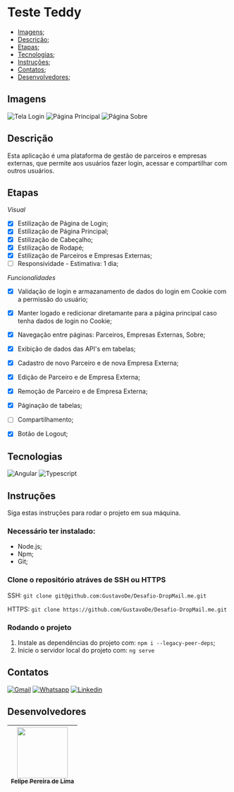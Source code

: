 # Teste Teddy

- [Imagens](#imagens);
- [Descrição](#descrição);
- [Etapas](#etapas);
- [Tecnologias](#tecnologias);
- [Instruções](#instruções);
- [Contatos](#contatos);
- [Desenvolvedores](#desenvolvedores);

## Imagens

![Tela Login](https://github.com/LipePLima/teste-teddy/assets/102830741/0d51456c-7a7f-4859-8d84-59b37205afde)
![Página Principal](https://github.com/LipePLima/teste-teddy/assets/102830741/5bdbae0e-9d8b-40fb-a3f8-6462d78e9709)
![Página Sobre](https://github.com/LipePLima/teste-teddy/assets/102830741/3432b9c4-e518-46b4-b5fc-5b86984540e9)

## Descrição 

Esta aplicação é uma plataforma de gestão de parceiros e empresas externas, que permite aos usuários fazer login, acessar e compartilhar com outros usuários. 

## Etapas

*Visual*

  - [x] Estilização de Página de Login;
  - [x] Estilização de Página Principal;
  - [x] Estilização de Cabeçalho;
  - [x] Estilização de Rodapé;
  - [x] Estilização de Parceiros e Empresas Externas;
  - [ ] Responsividade - Estimativa: 1 dia;

*Funcionalidades*

  - [x] Validação de login e armazanamento de dados do login em Cookie com a permissão do usuário;
  - [x] Manter logado e redicionar diretamante para a página principal caso tenha dados de login no Cookie; 
  - [x] Navegação entre páginas: Parceiros, Empresas Externas, Sobre; 
  - [x] Exibição de dados das API's em tabelas; 
  - [x] Cadastro de novo Parceiro e de nova Empresa Externa;
  - [x] Edição de Parceiro e de Empresa Externa;
  - [x] Remoção de Parceiro e de Empresa Externa;
  - [x] Páginação de tabelas;
  - [ ] Compartilhamento;
  - [x] Botão de Logout;    


## Tecnologias

![Angular](https://img.shields.io/badge/Angular-DD0031?style=for-the-badge&logo=angular&logoColor=white)
![Typescript](https://img.shields.io/badge/TypeScript-007ACC?style=for-the-badge&logo=typescript&logoColor=white)

## Instruções

  Siga estas instruções para rodar o projeto em sua máquina.

  ### Necessário ter instalado:

  - Node.js;
  - Npm;
  - Git;

  ### Clone o repositório atráves de SSH ou HTTPS

  SSH: `git clone git@github.com:GustavoDe/Desafio-DropMail.me.git`

  HTTPS: `git clone https://github.com/GustavoDe/Desafio-DropMail.me.git`

  ### Rodando o projeto
  
  1. Instale as dependências do projeto com: `npm i --legacy-peer-deps`;
  2. Inicie o servidor local do projeto com: `ng serve`

## Contatos

<a href="mailto:felipe.lima0160@gmail.com">![Gmail](https://img.shields.io/badge/Gmail-D14836?style=for-the-badge&logo=gmail&logoColor=white)</a>  <a href="https://wa.me/5521979926096">![Whatsapp](https://img.shields.io/badge/WhatsApp-25D366?style=for-the-badge&logo=whatsapp&logoColor=white)</a>  <a href="https://www.linkedin.com/in/felipepliima/">![Linkedin](https://img.shields.io/badge/LinkedIn-0077B5?style=for-the-badge&logo=linkedin&logoColor=white)</a> 

## Desenvolvedores

| [<img src="https://avatars.githubusercontent.com/u/102830741?s=400&u=eb0ed821d5deeaaac9a910f737ce38ddfda2f3a9&v=4" width=115><br><sub>Felipe Pereira de Lima</sub>](https://github.com/LipePLima) 
| :---: |
